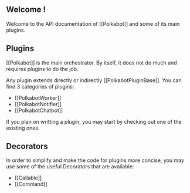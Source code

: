 ## Welcome !
Welcome to the API documentation of [[Polkabot]] and some of its main plugins.

## Plugins

[[Polkabot]] is the main orchestrator. By itself, it does not do much and requires plugins to do the job.

Any plugin extends directly or indirectly [[PolkabotPluginBase]]. You can find 3 categories of plugins:

- [[PolkabotWorker]]
- [[PolkabotNotifier]]
- [[PolkabotChatbot]] 

If you plan on writting a plugin, you may start by checking out one of the existing ones.

## Decorators

In order to simplify and make the code for plugins more concise, you may use some of the useful Decorators that are available:

- [[Callable]]
- [[Command]]
